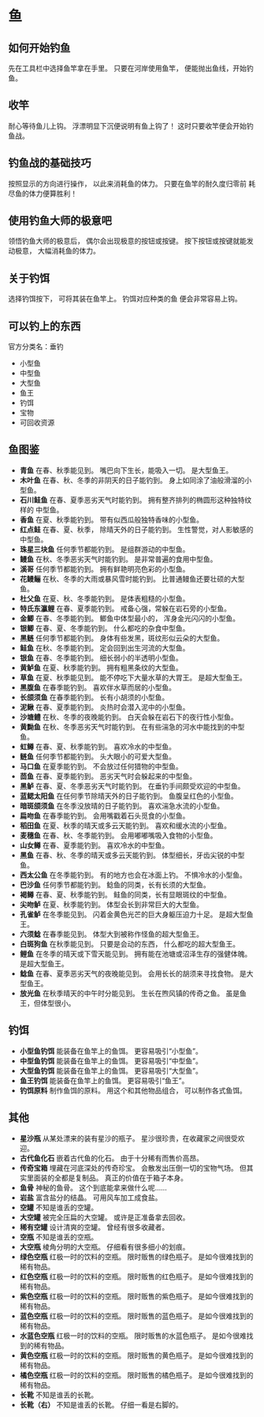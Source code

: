 # 鱼

## 如何开始钓鱼

先在工具栏中选择鱼竿拿在手里。
只要在河岸使用鱼竿，
便能抛出鱼线，开始钓鱼。

## 收竿

耐心等待鱼儿上钩。
浮漂明显下沉便说明有鱼上钩了！
这时只要收竿便会开始钓鱼战。

## 钓鱼战的基础技巧

按照显示的方向进行操作，
以此来消耗鱼的体力。
只要在鱼竿的耐久度归零前
耗尽鱼的体力便算胜利！

## 使用钓鱼大师的极意吧

领悟钓鱼大师的极意后，
偶尔会出现极意的按钮或按键。
按下按钮或按键就能发动极意，
大幅消耗鱼的体力。

## 关于钓饵

选择钓饵按下，
可将其装在鱼竿上。
钓饵对应种类的鱼
便会非常容易上钩。

## 可以钓上的东西

官方分类名：垂钓

- 小型鱼
- 中型鱼
- 大型鱼
- 鱼王
- 钓饵
- 宝物
- 可回收资源

## 鱼图鉴

- **青鱼**
在春、秋季能见到。
嘴巴向下生长，能吸入一切。
是大型鱼王。
- **木叶鱼**
在春、秋、冬季的非阴天的日子能钓到。
身上如同涂了油般滑溜的小型鱼。
- **石川鲑鱼**
在春、夏季恶劣天气时能钓到。
拥有整齐排列的椭圆形这种独特纹样的
中型鱼。
- **香鱼**
在夏、秋季能钓到。
带有似西瓜般独特香味的小型鱼。
- **红点鲑**
在春、夏、秋季，
除晴天外的日子能钓到。
生性警觉，对人影敏感的中型鱼。
- **珠星三块鱼**
任何季节都能钓到。
是组群游动的中型鱼。
- **鳗鱼**
在秋、冬季恶劣天气时能钓到。
是非常普遍的食用中型鱼。
- **溪哥**
任何季节都能钓到。
拥有鲜艳明亮色彩的小型鱼。
- **花鳗鲡**
在秋、冬季的大雨或暴风雪时能钓到。
比普通鳗鱼还要壮硕的大型鱼。
- **杜父鱼**
在夏、秋、冬季能钓到。
是体表粗糙的小型鱼。
- **特氏东瀛鲤**
在春、夏季能钓到。
戒备心强，常躲在岩石旁的小型鱼。
- **金鲫**
在春、冬季能钓到。
鲫鱼中体型最小的，
浑身金光闪闪的小型鱼。
- **银鲫**
在春、夏、冬季能钓到。
什么都吃的杂食中型鱼。
- **黑鲢**
任何季节都能钓到。
身体有些发黑，斑纹形似云朵的大型鱼。
- **鲑鱼**
在秋、冬季能钓到。
定会回到出生河流的大型鱼。
- **银鱼**
在春、冬季能钓到。
细长弱小的半透明小型鱼。
- **黄鲈鱼**
在夏、秋季能钓到。
拥有粗黑条纹的大型鱼。
- **草鱼**
在夏、秋季能见到。
能不停吃下大量水草的大胃王。
是超大型鱼王。
- **黑腹鱼**
在春季能钓到。
喜欢伴水草而居的小型鱼。
- **长颌须鱼**
在春季能钓到。
长有小胡须的小型鱼。
- **泥鳅**
在春、夏季能钓到。
炎热时会潜入泥中的小型鱼。
- **沙塘鳢**
在秋、冬季的夜晚能钓到。
白天会躲在岩石下的夜行性小型鱼。
- **黄黝鱼**
在秋、冬季恶劣天气时能钓到。
在有些湍急的河水中能找到的中型鱼。
- **虹鳟**
在春、夏、秋季能钓到。
喜欢冷水的中型鱼。
- **鲢鱼**
任何季节都能钓到。
头大眼小的可爱大型鱼。
- **马口鱼**
在夏季能钓到。
不会放过任何猎物的中型鱼。
- **茴鱼**
在春、夏季能钓到。
恶劣天气时会躲起来的中型鱼。
- **黑鲈**
在春、夏、冬季恶劣天气时能钓到。
在垂钓手间颇受欢迎的中型鱼。
- **蓝鳃太阳鱼**
在任何季节除晴天外的日子能钓到。
鱼腹呈红色的小型鱼。
- **暗斑颌须鱼**
在冬季没放晴的日子能钓到。
喜欢湍急水流的小型鱼。
- **扁吻鱼**
在春季能钓到。
会用嘴戳着石头觅食的小型鱼。
- **稻田鱼**
在夏、秋季的晴天或多云天能钓到。
喜欢和缓水流的小型鱼。
- **麦穗鱼**
在春、秋、冬季能钓到。
会用嘟嘟嘴吸入食物的小型鱼。
- **山女鳟**
在春、夏季能钓到。
喜欢冷水的中型鱼。
- **黑鱼**
在春、秋、冬季的晴天或多云天能钓到。
体型细长，牙齿尖锐的中型鱼。
- **西太公鱼**
在冬季能钓到。
有的地方也会在冰面上钓。
不惧冷水的小型鱼。
- **巴沙鱼**
任何季节都能钓到。
鲶鱼的同类，长有长须的大型鱼。
- **褐鳟**
在春、夏、秋季能钓到。
鲑鱼的同类，长有显眼斑纹的中型鱼。
- **尖吻鲈**
在夏、秋季能钓到。
体型会长到非常巨大的大型鱼。
- **孔雀鲈**
在冬季能见到。
闪着金黄色光芒的巨大身躯压迫力十足。
是超大型鱼王。
- **六须鲶**
在春季能见到。
体型大到被称作怪鱼的超大型鱼王。
- **白斑狗鱼**
在秋季能见到。
只要是会动的东西，
什么都吃的超大型鱼王。
- **鲤鱼**
在冬季的晴天或下雪天能见到。
拥有能在池塘或沼泽生存的强健体魄。
是超大型鱼王。
- **鲶鱼**
在春、夏季恶劣天气的夜晚能见到。
会用长长的胡须来寻找食物。
是大型鱼王。
- **放光鱼**
在秋季晴天的中午时分能见到。
生长在煦风镇的传奇之鱼。
虽是鱼王，但体型很小。

## 钓饵

- **小型鱼钓饵**
能装备在鱼竿上的鱼饵。
更容易吸引“小型鱼”。
- **中型鱼钓饵**
能装备在鱼竿上的鱼饵。
更容易吸引“中型鱼”。
- **大型鱼钓饵**
能装备在鱼竿上的鱼饵。
更容易吸引“大型鱼”。
- **鱼王钓饵**
能装备在鱼竿上的鱼饵。
更容易吸引“鱼王”。
- **钓饵原料**
制作鱼饵的原料。
用这个和其他物品组合，
可以制作各式鱼饵。

## 其他

- **星沙瓶**
从某处漂来的装有星沙的瓶子。
星沙很珍贵，在收藏家之间很受欢迎。
- **古代鱼化石**
嵌着古代鱼的化石。
由于十分稀有而售价高昂。
- **传奇宝箱**
埋藏在河底深处的传奇珍宝。
会散发出压倒一切的宝物气场。
但其实里面装的全都是复制品。
真正的价值在于箱子本身。
- **鱼骨**
神秘的鱼骨。
这个到底能拿来做什么呢……
- **岩盐**
富含盐分的结晶。
可用风车加工成食盐。
- **空罐**
不知是谁丢的空罐。
- **大空罐**
被完全压扁的大空罐。
或许是正准备拿去回收。
- **稀有空罐**
设计清爽的空罐。
曾经有很多收藏者。
- **空瓶**
不知是谁丢的空瓶。
- **大空瓶**
棱角分明的大空瓶。
仔细看有很多细小的划痕。
- **绿色空瓶**
红极一时的饮料的空瓶。
限时贩售的绿色瓶子。
是如今很难找到的稀有物品。
- **红色空瓶**
红极一时的饮料的空瓶。
限时贩售的红色瓶子。
是如今很难找到的稀有物品。
- **紫色空瓶**
红极一时的饮料的空瓶。
限时贩售的紫色瓶子。
是如今很难找到的稀有物品。
- **蓝色空瓶**
红极一时的饮料的空瓶。
限时贩售的蓝色瓶子。
是如今很难找到的稀有物品。
- **水蓝色空瓶**
红极一时的饮料的空瓶。
限时贩售的水蓝色瓶子。
是如今很难找到的稀有物品。
- **黄色空瓶**
红极一时的饮料的空瓶。
限时贩售的黄色瓶子。
是如今很难找到的稀有物品。
- **橘色空瓶**
红极一时的饮料的空瓶。
限时贩售的橘色瓶子。
是如今很难找到的稀有物品。
- **长靴**
不知是谁丢的长靴。
- **长靴（右）**
不知是谁丢的长靴。
仔细一看是右脚的。
